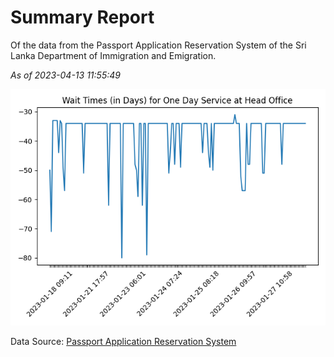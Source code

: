 # Summary Report

Of the data from the Passport Application Reservation System of the Sri Lanka Department of Immigration and Emigration.

*As of 2023-04-13 11:55:49*

![Wait Time Chart](summary.wait_time_chart.png)

Data Source: [Passport Application Reservation System](https://eservices.immigration.gov.lk:8443/appointment/pages/reservationApplication.xhtml)